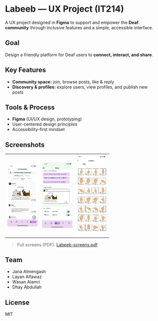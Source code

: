 # Labeeb — UX Project (IT214)
A UX project designed in **Figma** to support and empower the **Deaf community** through inclusive features and a simple, accessible interface.

##  Goal
Design a friendly platform for Deaf users to **connect, interact, and share**.

##  Key Features
- **Community space:** join, browse posts, like & reply  
- **Discovery & profiles:** explore users, view profiles, and publish new posts

##  Tools & Process
- **Figma** (UI/UX design, prototyping)
- User-centered design principles
- Accessibility-first mindset

##  Screenshots
<table>
  <tr>
    <td><img src="design/Community.png" width="100"/></td>
    <td><img src="design/home.png" width="100"/></td>
    <td><img src="design/Letters.png" width="100"/></td>
  </tr>
</table>

> Full screens (PDF): [Labeeb-screens.pdf](design/Untitled.pdf)





##  Team
- Jana Almengash  
- Layan Alfawaz  
- Wasan Alamri  
- Dhay Abdullah

##  License
MIT
